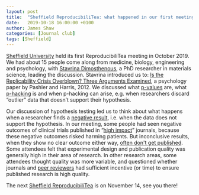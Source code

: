 ```yaml
---
layout: post
title:  "Sheffield ReproducibiliTea: what happened in our first meeting?"
date:   2019-10-18 16:00:00 +0100
author: James Shaw
categories: [Journal club]
tags: [Sheffield]
---
```


[Sheffield University](/journal-clubs/#Sheffield) held its first ReproducibiliTea meeting in October 2019.  We had about 15 people come along from medicine, biology, engineering and psychology, with [Stavrina Dimosthenous](https://twitter.com/stavrhina), a PhD researcher in materials science, leading the discussion.  Stavrina introduced us to: [Is the Replicability Crisis Overblown? Three Arguments Examined](https://doi.org/10.1177/1745691612463401), a psychology paper by Pashler and Harris, 2012.  We discussed what [p-values](https://en.wikipedia.org/wiki/P-value) are, what [p-hacking](https://en.wikipedia.org/wiki/Data_dredging) is and when p-hacking can arise, e.g. when researchers discard “outlier” data that doesn’t support their hypothesis.

Our discussion of hypothesis testing led us to think about what happens when a researcher finds a [negative result](https://en.wikipedia.org/wiki/Null_result), i.e. when the data does not support the hypothesis.  In our meeting, some people had seen negative outcomes of clinical trials published in “[high impact](https://en.wikipedia.org/wiki/Impact_factor)” journals, because these negative outcomes risked harming patients.  But inconclusive results, when they show no clear outcome either way, [often don't get published](https://en.wikipedia.org/wiki/Publication_bias).  Some attendees felt that experimental design and publication quality was generally high in their area of research.  In other research areas, some attendees thought quality was more variable, and questioned whether journals and [peer reviewers](https://en.wikipedia.org/wiki/Peer_review) had sufficient incentive (or time) to ensure published research is high quality.

The next [Sheffield ReproducibiliTea](/journal-clubs/#Sheffield) is on November 14, see you there!
